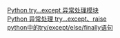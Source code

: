 [Python try…except 异常处理模块](http://www.cnblogs.com/Alanpy/articles/5056566.html)  
[Python 异常处理 try...except、raise](http://www.cnblogs.com/Lival/p/6203111.html)  
[python中的try/except/else/finally语句](http://www.cnblogs.com/windlazio/archive/2013/01/24/2874417.html)  
